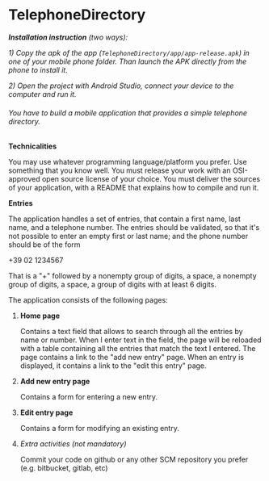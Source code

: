 # TelephoneDirectory

<i><b>Installation instruction</b> (two ways):</i>

<i>1) Copy the apk of the app (`TelephoneDirectory/app/app-release.apk`) in one of your mobile phone folder. Than launch the APK directly from the phone to install it.</i>

<i>2) Open the project with Android Studio, connect your device to the computer and run it.</i>




<h6>You have to build a mobile application that provides a simple telephone directory.</h6>

<b>Technicalities</b>

You may use whatever programming language/platform you prefer. Use something that you know well.
You must release your work with an OSI-approved open source license of your choice.
You must deliver the sources of your application, with a README that explains how to compile and run it.

<b>Entries</b>
<div>
The application handles a set of entries, that contain a first name, last name, and a telephone number.
The entries should be validated, so that it's not possible to enter an empty first or last name; and the phone number should be of the form

+39 02 1234567

That is a "+" followed by a nonempty group of digits, a space, a nonempty group of digits, a space, a group of digits with at least 6 digits.

The application consists of the following pages:
<ol>
<li> <b>Home page</b> </li>

  Contains a text field that allows to search through all the entries by name or number. When I enter text in the      field, the page will be reloaded with a table containing all the entries that match the text I entered.
  The page contains a link to the "add new entry" page.
  When an entry is displayed, it contains a link to the "edit this entry" page.

<li> <b>Add new entry page</b> </li>

  Contains a form for entering a new entry.

<li> <b>Edit entry page</b> </li>

  Contains a form for modifying an existing entry.

<li> <i>Extra activities (not mandatory)</i> </li>

  Commit your code on github or any other SCM repository you prefer (e.g. bitbucket, gitlab, etc)
